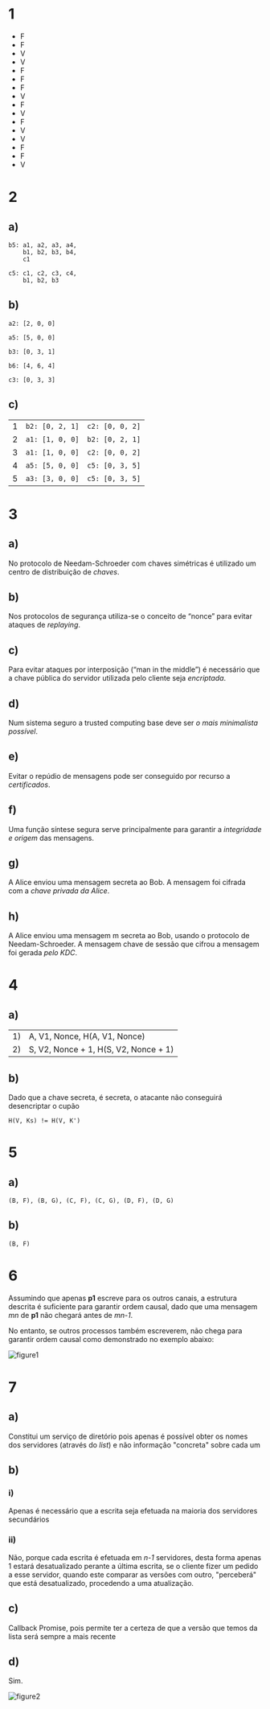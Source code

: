# 1
- F
- F
- V
- V
- F
- F
- F
- V
- F
- V
- F
- V
- V
- F
- F
- V

# 2
## a)
```
b5: a1, a2, a3, a4,
    b1, b2, b3, b4,
    c1
```
```
c5: c1, c2, c3, c4,
    b1, b2, b3
```
## b)
```
a2: [2, 0, 0]
```
```
a5: [5, 0, 0]
```
```
b3: [0, 3, 1]
```
```
b6: [4, 6, 4]
```
```
c3: [0, 3, 3]
```

## c)
|   |   |   |
|---|---|---|
| 1 | `b2: [0, 2, 1]` | `c2: [0, 0, 2]` |
| 2 | `a1: [1, 0, 0]` | `b2: [0, 2, 1]` |
| 3 | `a1: [1, 0, 0]` | `c2: [0, 0, 2]` |
| 4 | `a5: [5, 0, 0]` | `c5: [0, 3, 5]` |
| 5 | `a3: [3, 0, 0]` | `c5: [0, 3, 5]` |

# 3
## a)
No protocolo de Needam-Schroeder com chaves simétricas é utilizado um centro de distribuição de _chaves_.

## b) 
Nos protocolos de segurança utiliza-se o conceito de “nonce” para evitar ataques de _replaying_.

## c) 
Para evitar ataques por interposição (“man in the middle”) é necessário que a chave pública do servidor utilizada pelo cliente seja _encriptada_.

## d) 
Num sistema seguro a trusted computing base deve ser _o mais minimalista possível_.

## e) 
Evitar o repúdio de mensagens pode ser conseguido por recurso a _certificados_.

## f) 
Uma função síntese segura serve principalmente para garantir a _integridade e origem_ das
mensagens.

## g) 
A Alice enviou uma mensagem secreta ao Bob. A mensagem foi cifrada com a _chave privada da Alice_.

## h) 
A Alice enviou uma mensagem m secreta ao Bob, usando o protocolo de Needam-Schroeder. A mensagem chave de sessão que cifrou a mensagem foi gerada _pelo KDC_.

# 4
## a)
| | |
|---|---|
1) | A, V1, Nonce, H(A, V1, Nonce)
2) | S, V2, Nonce + 1, H(S, V2, Nonce + 1)

## b)
Dado que a chave secreta, é secreta, o atacante não conseguirá desencriptar o cupão

`H(V, Ks) != H(V, K')`

# 5
## a)
`(B, F), (B, G), (C, F), (C, G), (D, F), (D, G)`

## b)
`(B, F)`

# 6
Assumindo que apenas __p1__ escreve para os outros canais, a estrutura descrita é suficiente para garantir ordem causal, dado que uma mensagem _mn_ de __p1__ não chegará antes de _mn-1_.

No entanto, se outros processos também escreverem, não chega para garantir ordem causal como demonstrado no exemplo abaixo:

![figure1](./resources/fig1.png)

# 7
## a)
Constitui um serviço de diretório pois apenas é possível obter os nomes dos servidores (através do _list_) e não informação "concreta" sobre cada um

## b)
### i)
Apenas é necessário que a escrita seja efetuada na maioria dos servidores secundários

### ii)
Não, porque cada escrita é efetuada em _n-1_ servidores, desta forma apenas 1 estará desatualizado perante a última escrita, se o cliente fizer um pedido a esse servidor, quando este comparar as versões com outro, "perceberá" que está desatualizado, procedendo a uma atualização.

## c)
Callback Promise, pois permite ter a certeza de que a versão que temos da lista será sempre a mais recente

## d)
Sim.

![figure2](./resources/fig2.png)